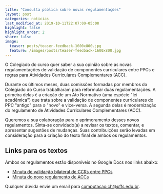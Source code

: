 ```yaml
---
title: "Consulta pública sobre novas regulamentações"
layout: post
categories: noticias
last_modified_at: 2019-10-11T22:07:00-05:00
highlight: false
highlight_order: 2
share: false
image:
  teaser: posts/teaser-feedback-1600x800.jpg
  feature: /images/posts/teaser-feedback-1600x800.jpg
---
```


O Colegiado do curso quer saber a sua opinião sobre as novas regulamentações de validação de componentes curriculares entre PPCs e regras para Atividades Curriculares Complementares (ACC).

Durante os últimos meses, duas comissões formadas por membros do Colegiado do Curso trabalharam para reformular duas regulamentações. A primeira delas é a criação de um Ato Normativo (uma espécie "lei acadêmica") que trata sobre a validação de componentes curriculares do PPC "antigo" para o "novo" e vice-versa. A segunda delas é modernização do regulamento de Atividades Curriculares Complementares (ACC).

Queremos a sua colaboração para o aprimoramento desses novos regulamentos. Sinta-se convidado(a) a revisar os textos, comentar, e apresentar sugestões de mudanças. Suas contribuições serão levadas em consideração para a criação do texto final de ambos os regulamentos.

## Links para os textos

Ambos os regulamentos estão disponíveis no Google Docs nos links abaixo:

* [Minuta de validação bilateral de CCRs entre PPCs](https://docs.google.com/document/d/1ZrDitPrqVmeQaT-enPq7Gv5xAvgioEHuBVK89lzga_Y)
* [Minuta do novo regulamento de ACCs](https://docs.google.com/document/d/1awrSx47Kkny8u1VxBVXqO3yQxyNveWb-UoH7vly_K38)

Qualquer dúvida envie um email para [computacao.ch@uffs.edu.br](mailto:computacao.ch@uffs.edu.br).
